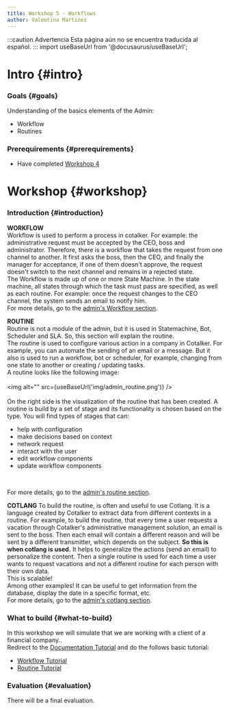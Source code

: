 ```yaml
---
title: Workshop 5 - Workflows
author: Valentina Martinez
---
```


:::caution Advertencia
Esta página aún no se encuentra traducida al español.
:::
import useBaseUrl from '@docusaurus/useBaseUrl';

# Intro {#intro}

### Goals {#goals}

Understanding of the basics elements of the Admin:
*  Workflow
*  Routines

### Prerequirements {#prerequirements}

* Have completed [Workshop 4](certification_admin_ws4)


# Workshop {#workshop}

### Introduction {#introduction}
**WORKFLOW** <br/>
Workflow is used to perform a process in cotalker. For example: the administrative request must be accepted by the CEO, boss and administrator. Therefore, there is a workflow that takes the request from one channel to another. It first asks the boss, then the CEO, and finally the manager for acceptance, if one of them doesn't approve, the request doesn't switch to the next channel and remains in a rejected state.<br/>
The Workflow is made up of one or more State Machine. In the state machine, all states through which the task must pass are specified, as well as each routine. For example: once the request changes to the CEO channel, the system sends an email to notify him.<br/>
For more details, go to the [admin's Workflow section](/docs/documentation/admin/workflows/admin_workflow_overview). <br/>

**ROUTINE** <br/>
Routine is not a module of the admin, but it is used in Statemachine, Bot, Scheduler and SLA. So, this section will explain the routine. <br/>
The routine is used to configure various action in a company in Cotalker. For example, you can automate the sending of an email or a message. But it also is used to run a workflow, bot or scheduler, for example, changing from one state to another or creating / updating tasks.
<br/>
A routine looks like the following image:
<br /><br/>
<img alt="" src={useBaseUrl('img/admin_routine.png')} />
<br /><br />
On the right side is the visualization of the routine that has been created. A routine is build by a set of stage and its functionality is chosen based on the type. You will find types of stages that can:

* help with configuration
* make decisions based on context
* network request
* interact with the user
* edit workflow components
* update workflow components

<br/>

For more details, go to the [admin's routine section](/docs/documentation/automation/admin_routine).

**COTLANG**
To build the routine, is often and useful to use Cotlang. It is a language created by Cotalker to extract data from different contexts in a routine. 
For example, to build the routine, that every time a user requests a vacation through Cotalker's administrative management solution, an email is sent to the boss. Then each email will contain a different reason and will be sent by a different transmitter, which depends on the subject. **So this is when cotlang is used.** It helps to generalize the actions (send an email) to personalize the content. Then a single routine is used for each time a user wants to request vacations and not a different routine for each person with their own data. <br/>
This is scalable! <br/>
Among other examples! It can be useful to get information from the database, display the date in a specific format, etc. <br/>
For more details, go to the [admin's cotlang section](/docs/documentation/automation/admin_cotlang).

### What to build {#what-to-build}
In this workshop we will simulate that we are working with a client of a financial company.. <br/>
Redirect to the [Documentation Tutorial](/docs/tutorials/tutorial_overview) and do the follows basic tutorial:
* [Workflow Tutorial](/docs/tutorials/basic/create_state_machines)
* [Routine Tutorial](/docs/tutorials/basic/create_bot)

### Evaluation {#evaluation}
There will be a final evaluation.

